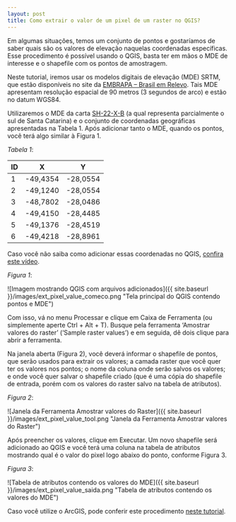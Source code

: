 ```yaml
---
layout: post
title: Como extrair o valor de um pixel de um raster no QGIS?
---
```


Em algumas situações, temos um conjunto de pontos e gostaríamos de saber quais são os valores de elevação naquelas coordenadas específicas. 
Esse procedimento é possível usando o QGIS, basta ter em mãos o MDE de interesse e o shapefile com os pontos de amostragem.

Neste tutorial, iremos usar os modelos digitais de elevação (MDE) SRTM, que estão disponíveis no site da [EMBRAPA – Brasil em Relevo](https://www.cnpm.embrapa.br/projetos/relevobr/download/index.htm). 
Tais MDE apresentam resolução espacial de 90 metros (3 segundos de arco) e estão no datum WGS84. 

Utilizaremos o MDE da carta [SH-22-X-B](https://www.cnpm.embrapa.br/projetos/relevobr/download/sc/sh-22-x-b.htm) 
(a qual representa parcialmente o sul de Santa Catarina) e o conjunto de coordenadas geográficas apresentadas na Tabela 1. 
Após adicionar tanto o MDE, quando os pontos, você terá algo similar à Figura 1.

_Tabela 1_:

|   ID   |   X   |   Y   |
|   --   |   -   |   -   |
|   1   |   -49,4354   |   -28,0554   |
|   2   |   -49,1240   |   -28,0554   |
|   3   |   -48,7802   |   -28,0486   |
|   4   |   -49,4150   |   -28,4485   |
|   5   |   -49,1376   |   -28,4519   |
|   6   |   -49,4218   |   -28,8961   |

Caso você não saiba como adicionar essas coordenadas no QGIS, [confira este vídeo](https://www.youtube.com/watch?v=FMJ6KO3Ytco).

_Figura 1_:

![Imagem mostrando QGIS com arquivos adicionados]({{ site.baseurl }}/images/ext_pixel_value_comeco.png "Tela principal do QGIS contendo pontos e MDE")

Com isso, vá no menu Processar e clique em Caixa de Ferramenta (ou simplemente aperte Ctrl + Alt + T). 
Busque pela ferramenta ‘Amostrar valores do raster’ (‘Sample raster values’) e em seguida, dê dois clique para abrir a ferramenta.

Na janela aberta (Figura 2), você deverá informar o shapefile de pontos, que serão usados para extrair os valores; a camada raster que você quer ter os valores nos pontos; 
o nome da coluna onde serão salvos os valores; e onde você quer salvar o shapefile criado (que é uma cópia do shapefile de entrada, porém com os valores do raster 
salvo na tabela de atributos).

_Figura 2_:

![Janela da Ferramenta Amostrar valores do Raster]({{ site.baseurl }}/images/ext_pixel_value_tool.png "Janela da Ferramenta Amostrar valores do Raster")

Após preencher os valores, clique em Executar.
Um novo shapefile será adicionado ao QGIS e você terá uma coluna na tabela de atributos mostrando qual é o valor do pixel logo abaixo do ponto, conforme Figura 3.

_Figura 3_:

![Tabela de atributos contendo os valores do MDE]({{ site.baseurl }}/images/ext_pixel_value_saida.png "Tabela de atributos contendo os valores do MDE")

Caso você utilize o ArcGIS, pode conferir este procedimento [neste tutorial](http://2engenheiros.com/2016/10/23/extraindo-dados-com-pontos-no-arcgis/).
